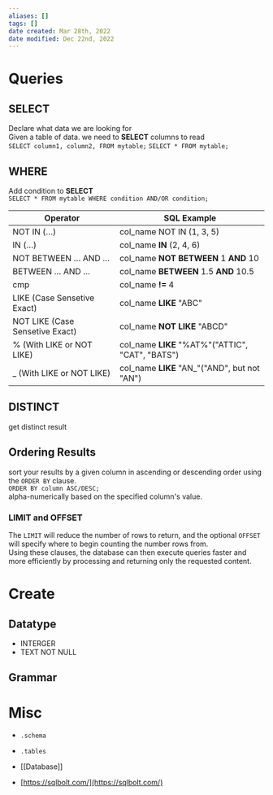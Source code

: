 ```yaml
---
aliases: []
tags: []
date created: Mar 28th, 2022
date modified: Dec 22nd, 2022
---
```


# Queries

## SELECT
Declare what data we are looking for  
Given a table of data. we need to **SELECT** columns to read  
`SELECT column1, column2, FROM mytable;` `SELECT * FROM mytable;`

## WHERE
Add condition to **SELECT**  
`SELECT * FROM mytable WHERE condition AND/OR condition;`  

| Operator                        | SQL Example                                  |
| ------------------------------- | -------------------------------------------- |
| NOT IN (…)                      | col_name NOT IN (1, 3, 5)                    |
| IN (…)                          | col_name **IN** (2, 4, 6)                    |
| NOT BETWEEN … AND …             | col_name **NOT BETWEEN** 1 **AND** 10        |
| BETWEEN … AND …                 | col_name **BETWEEN** 1.5 **AND** 10.5        |
| cmp                             | col_name **!=** 4                            |
| LIKE (Case Sensetive Exact)     | col_name **LIKE** "ABC"                      |
| NOT LIKE (Case Sensetive Exact) | col_name **NOT LIKE** "ABCD"                 |
| % (With LIKE or NOT LIKE)       | col_name **LIKE** "%AT%"("ATTIC", "CAT", "BATS") |
| _ (With LIKE or NOT LIKE)       | col_name **LIKE** "AN_"("AND", but not "AN")     |

## DISTINCT
get distinct result

## Ordering Results
sort your results by a given column in ascending or descending order using the `ORDER BY` clause.  
`ORDER BY column ASC/DESC;`  
alpha-numerically based on the specified column's value.

### LIMIT and OFFSET
The `LIMIT` will reduce the number of rows to return, and the optional `OFFSET` will specify where to begin counting the number rows from.  
Using these clauses, the database can then execute queries faster and more efficiently by processing and returning only the requested content.

# Create

## Datatype
- INTERGER
- TEXT NOT NULL

## Grammar

# Misc
- `.schema`
- `.tables`

- [[Database]]
- [https://sqlbolt.com/](https://sqlbolt.com/)